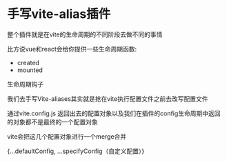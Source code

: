 # 手写vite-alias插件

整个插件就是在vite的生命周期的不同阶段去做不同的事情 

比方说vue和react会给你提供一些生命周期函数:
- created
- mounted

生命周期钩子

我们去手写Vite-aliases其实就是抢在vite执行配置文件之前去改写配置文件

通过vite.config.js 返回出去的配置对象以及我们在插件的config生命周期中返回的对象都不是最终的一个配置对象

vite会把这几个配置对象进行一个merge合并

{...defaultConfig, ...specifyConfig（自定义配置）}